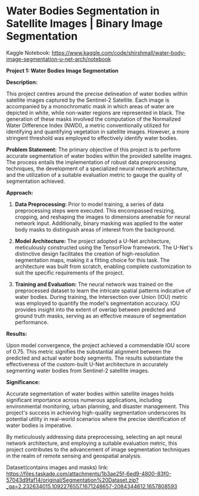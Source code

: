 # Water Bodies Segmentation in Satellite Images  |      Binary Image Segmentation

Kaggle Notebook: https://www.kaggle.com/code/shirshmall/water-body-image-segmentation-u-net-arch/notebook

**Project 1: Water Bodies Image Segmentation**

**Description:**

This project centres around the precise delineation of water bodies within satellite images captured by the Sentinel-2 Satellite. Each image is accompanied by a monochromatic mask in which areas of water are depicted in white, while non-water regions are represented in black. The generation of these masks involved the computation of the Normalized Water Difference Index (NWDI), a metric conventionally utilized for identifying and quantifying vegetation in satellite images. However, a more stringent threshold was employed to effectively identify water bodies.

**Problem Statement:**
The primary objective of this project is to perform accurate segmentation of water bodies within the provided satellite images. The process entails the implementation of robust data preprocessing techniques, the development of a specialized neural network architecture, and the utilization of a suitable evaluation metric to gauge the quality of segmentation achieved.

**Approach:**

1. **Data Preprocessing:** Prior to model training, a series of data preprocessing steps were executed. This encompassed resizing, cropping, and reshaping the images to dimensions amenable for neural network input. Additionally, binary masking was applied to the water body masks to distinguish areas of interest from the background.

2. **Model Architecture:** The project adopted a U-Net architecture, meticulously constructed using the TensorFlow framework. The U-Net's distinctive design facilitates the creation of high-resolution segmentation maps, making it a fitting choice for this task. The architecture was built from scratch, enabling complete customization to suit the specific requirements of the project.

3. **Training and Evaluation:** The neural network was trained on the preprocessed dataset to learn the intricate spatial patterns indicative of water bodies. During training, the Intersection over Union (IOU) metric was employed to quantify the model's segmentation accuracy. IOU provides insight into the extent of overlap between predicted and ground truth masks, serving as an effective measure of segmentation performance.

**Results:**

Upon model convergence, the project achieved a commendable IOU score of 0.75. This metric signifies the substantial alignment between the predicted and actual water body segments. The results substantiate the effectiveness of the custom-built U-Net architecture in accurately segmenting water bodies from Sentinel-2 satellite images.

**Significance:**

Accurate segmentation of water bodies within satellite images holds significant importance across numerous applications, including environmental monitoring, urban planning, and disaster management. This project's success in achieving high-quality segmentation underscores its potential utility in real-world scenarios where the precise identification of water bodies is imperative.

By meticulously addressing data preprocessing, selecting an apt neural network architecture, and employing a suitable evaluation metric, this project contributes to the advancement of image segmentation techniques in the realm of remote sensing and geospatial analysis.

Dataset(contains images and masks) link: https://files.taskade.com/attachments/1b3ae25f-6ed9-4800-83f0-57043d9faf14/original/Segmentation%20Dataset.zip?_ga=2.232634015.1092276557.1671248657-2084344612.1657808593
